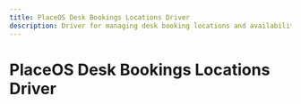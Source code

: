 ```yaml
---
title: PlaceOS Desk Bookings Locations Driver
description: Driver for managing desk booking locations and availability
---
```


# PlaceOS Desk Bookings Locations Driver

<!-- TODO: Add documentation for the PlaceOS Desk Bookings Locations Driver -->